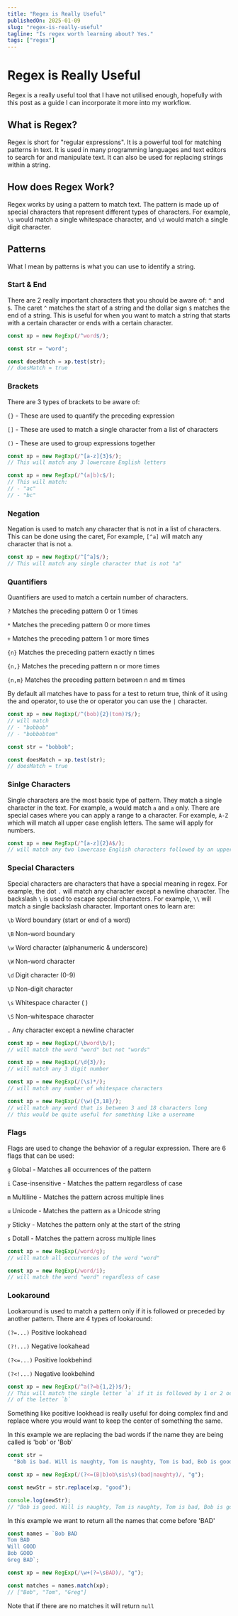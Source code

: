 ```yaml
---
title: "Regex is Really Useful"
publishedOn: 2025-01-09
slug: "regex-is-really-useful"
tagline: "Is regex worth learning about? Yes."
tags: ["regex"]
---
```


# Regex is Really Useful

Regex is a really useful tool that I have not utilised enough, hopefully with
this post as a guide I can incorporate it more into my workflow.

## What is Regex?

Regex is short for "regular expressions". It is a powerful tool for matching
patterns in text. It is used in many programming languages and text editors to
search for and manipulate text. It can also be used for replacing strings within
a string.

## How does Regex Work?

Regex works by using a pattern to match text. The pattern is made up of special
characters that represent different types of characters. For example, `\s` would
match a single whitespace character, and `\d` would match a single digit
character.

## Patterns

What I mean by patterns is what you can use to identify a string.

### Start & End

There are 2 really important characters that you should be aware of: `^` and
`$`. The caret `^` matches the start of a string and the dollar sign `$` matches
the end of a string. This is useful for when you want to match a string that
starts with a certain character or ends with a certain character.

```typescript
const xp = new RegExp(/^word$/);

const str = "word";

const doesMatch = xp.test(str);
// doesMatch = true
```

### Brackets

There are 3 types of brackets to be aware of:

`{}` - These are used to quantify the preceding expression

`[]` - These are used to match a single character from a list of characters

`()` - These are used to group expressions together

```typescript
const xp = new RegExp(/^[a-z]{3}$/);
// This will match any 3 lowercase English letters

const xp = new RegExp(/^(a|b)c$/);
// This will match:
// - "ac"
// - "bc"
```

### Negation

Negation is used to match any character that is not in a list of characters.
This can be done using the caret, For example, `[^a]` will match any character
that is not `a`.

```typescript
const xp = new RegExp(/^[^a]$/);
// This will match any single character that is not "a"
```

### Quantifiers

Quantifiers are used to match a certain number of characters.

`?` Matches the preceding pattern 0 or 1 times

`*` Matches the preceding pattern 0 or more times

`+` Matches the preceding pattern 1 or more times

`{n}` Matches the preceding pattern exactly n times

`{n,}` Matches the preceding pattern n or more times

`{n,m}` Matches the preceding pattern between n and m times

By default all matches have to pass for a test to return true, think of it using
the and operator, to use the or operator you can use the `|` character.

```typescript
const xp = new RegExp(/^(bob){2}(tom)?$/);
// will match
// - "bobbob"
// - "bobbobtom"

const str = "bobbob";

const doesMatch = xp.test(str);
// doesMatch = true
```

### Sinlge Characters

Single characters are the most basic type of pattern. They match a single
character in the text. For example, `a` would match `a` and `a` only. There are
special cases where you can apply a range to a character. For example, `A-Z`
which will match all upper case english letters. The same will apply for numbers.

```typescript
const xp = new RegExp(/^[a-z]{2}A$/);
// will match any two lowercase English characters followed by an uppercase "A"
```

### Special Characters

Special characters are characters that have a special meaning in regex. For
example, the dot `.` will match any character except a newline character. The
backslash `\` is used to escape special characters. For example, `\\` will match
a single backslash character. Important ones to learn are:

`\b` Word boundary (start or end of a word)

`\B` Non-word boundary

`\w` Word character (alphanumeric & underscore)

`\W` Non-word character

`\d` Digit character (0-9)

`\D` Non-digit character

`\s` Whitespace character ( )

`\S` Non-whitespace character

`.` Any character except a newline character

```typescript
const xp = new RegExp(/\bword\b/);
// will match the word "word" but not "words"

const xp = new RegExp(/\d{3}/);
// will match any 3 digit number

const xp = new RegExp(/(\s)*/);
// will match any number of whitespace characters

const xp = new RegExp(/(\w){3,18}/);
// will match any word that is between 3 and 18 characters long
// this would be quite useful for something like a username
```

### Flags

Flags are used to change the behavior of a regular expression. There are 6 flags
that can be used:

`g` Global - Matches all occurrences of the pattern

`i` Case-insensitive - Matches the pattern regardless of case

`m` Multiline - Matches the pattern across multiple lines

`u` Unicode - Matches the pattern as a Unicode string

`y` Sticky - Matches the pattern only at the start of the string

`s` Dotall - Matches the pattern across multiple lines

```typescript
const xp = new RegExp(/word/g);
// will match all occurrences of the word "word"

const xp = new RegExp(/word/i);
// will match the word "word" regardless of case
```

### Lookaround

Lookaround is used to match a pattern only if it is followed or preceded by
another pattern. There are 4 types of lookaround:

`(?=...)` Positive lookahead

`(?!...)` Negative lookahead

`(?<=...)` Positive lookbehind

`(?<!...)` Negative lookbehind

```typescript
const xp = new RegExp(/^a(?=b{1,2})$/);
// This will match the single letter `a` if it is followed by 1 or 2 occurrences
// of the letter `b`
```

Something like positive lookhead is really useful for doing complex find and
replace where you would want to keep the center of something the same.

In this example we are replacing the bad words if the name they are being called
is 'bob' or 'Bob'

```typescript
const str =
  "Bob is bad. Will is naughty, Tom is naughty, Tom is bad, Bob is good, bob is naughty.";

const xp = new RegExp(/(?<=(B|b)ob\sis\s)(bad|naughty)/, "g");

const newStr = str.replace(xp, "good");

console.log(newStr);
// "Bob is good. Will is naughty, Tom is naughty, Tom is bad, Bob is good, bob is good."
```

In this example we want to return all the names that come before 'BAD'

```typescript
const names = `Bob BAD
Tom BAD
Will GOOD
Bob GOOD
Greg BAD`;

const xp = new RegExp(/\w+(?=\sBAD)/, "g");

const matches = names.match(xp);
// ["Bob", "Tom", "Greg"]
```

Note that if there are no matches it will return `null`
